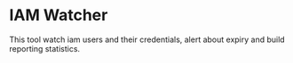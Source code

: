 # IAM Watcher

This tool watch iam users and their credentials, alert about expiry and build reporting statistics.

